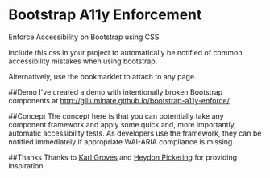 # Bootstrap A11y Enforcement
Enforce Accessibility on Bootstrap using CSS

Include this css in your project to automatically be notified of common accessibility mistakes when using bootstrap.

Alternatively, use the bookmarklet to attach to any page.

##Demo
I've created a demo with intentionally broken Bootstrap components at http://gilluminate.github.io/bootstrap-a11y-enforce/

##Concept
The concept here is that you can potentially take any component framework and apply some quick and, more importantly, automatic accessibility tests. As developers use the framework, they can be notified immediately if appropriate WAI-ARIA compliance is missing.

##Thanks
Thanks to <a href="http://www.karlgroves.com/2013/09/07/diagnostic-css-super-quick-web-accessibility-testing/">Karl Groves</a> and <a href="https://www.smashingmagazine.com/2013/08/semantic-css-with-intelligent-selectors/">Heydon Pickering</a> for providing inspiration.